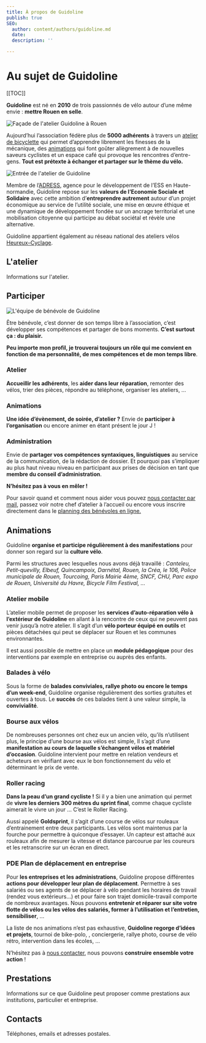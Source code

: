 ```yaml
---
title: À propos de Guidoline
publish: true
SEO:
  author: content/authors/guidoline.md
  date: 
  description: ''

---
```

# Au sujet de Guidoline

[[TOC]]

**Guidoline** est né en **2010** de trois passionnés de vélo autour d’une même envie : **mettre Rouen en selle**.

![Façade de l'atelier Guidoline à Rouen](/uploads/2020/01/guidoline-facade.jpg)

Aujourd’hui l’association fédère plus de **5000 adhérents** à travers un [atelier de bicyclette](http://www.guidoline.com/#atelier-de-bicyclette "Atelier de bicyclette") qui permet d’apprendre librement les finesses de la mécanique, des [animations](http://www.guidoline.com/#animations) qui font goûter allègrement à de nouvelles saveurs cyclistes et un espace café qui provoque les rencontres d’entre-gens. **Tout est prétexte à échanger et partager sur le thème du vélo.**

![Entrée de l'atelier de Guidoline](/uploads/2020/01/guidoline-entree.jpg)

Membre de l’[ADRESS](http://adress-hn.org/ "ADRESS Agence pour le développement des entreprises sociales et solidaires en Haute-Normandie"), agence pour le développement de l’ESS en Haute-normandie, Guidoline repose sur les **valeurs de l’Economie Sociale et Solidaire** avec cette ambition d’**entreprendre autrement** autour d’un projet économique au service de l’utilité sociale, une mise en œuvre éthique et une dynamique de développement fondée sur un ancrage territorial et une mobilisation citoyenne qui participe au débat sociétal et révèle une alternative.

Guidoline appartient également au réseau national des ateliers vélos [Heureux–Cyclage](http://www.heureux-cyclage.org/ "Réseau national des ateliers vélos solidaires").

## L'atelier

Informations sur l'atelier.

## Participer

![L'équipe de bénévole de Guidoline](/uploads/pages/bienvenue/equipe-guidoline.jpg)

Être bénévole, c’est donner de son temps libre à l’association, c’est développer ses compétences et partager de bons moments.
**C’est surtout ça : du plaisir.**

**Peu importe mon profil, je trouverai toujours un rôle qui me convient en fonction de ma personnalité, de mes compétences et de mon temps libre**.

### Atelier

**Accueillir les adhérents**, les **aider dans leur réparation**, remonter des vélos, trier des pièces, répondre au téléphone, organiser les ateliers, …

### Animations

**Une idée d’évènement, de soirée, d’atelier ?** Envie de **participer à l’organisation** ou encore animer en étant présent le jour J !

### Administration

Envie de **partager vos compétences syntaxiques, linguistiques** au service de la communication, de la rédaction de dossier. Et pourquoi pas s’impliquer au plus haut niveau niveau en participant aux prises de décision en tant que **membre du conseil d’administration**.

**N’hésitez pas à vous en mêler !**

Pour savoir quand et comment nous aider vous pouvez [nous contacter par mail](http://www.guidoline.com/#contactez-nous), passez voir notre chef d’atelier à l’accueil ou encore vous inscrire directement dans le [planning des bénévoles en ligne.](https://docs.google.com/spreadsheets/d/1Z1kV0_uN6tA4s-LIa7xo6HHJ4F-gPov8aCd1K6us-UY/edit?usp=sharing)

## Animations

Guidoline **organise et participe régulièrement à des manifestations** pour donner son regard sur la **culture vélo**.

Parmi les structures avec lesquelles nous avons déjà travaillé : _Canteleu, Petit-quevilly, Elbeuf, Quincampoix, Darnétal, Rouen, la Créa, le 106, Police municipale de Rouen, Tourcoing, Paris Mairie 4ème, SNCF, CHU, Parc expo de Rouen, Université du Havre, Bicycle Film Festival, …_

### Atelier mobile

L’atelier mobile permet de proposer les **services d’auto-réparation vélo à l’extérieur de Guidoline** en allant à la rencontre de ceux qui ne peuvent pas venir jusqu’à notre atelier. Il s’agit d’un **vélo porteur équipé en outils** et pièces détachées qui peut se déplacer sur Rouen et les communes environnantes.

Il est aussi possible de mettre en place un **module pédagogique** pour des interventions par exemple en entreprise ou auprès des enfants.

### Balades à vélo

Sous la forme de **balades conviviales, rallye photo ou encore le temps d’un week-end**, Guidoline organise régulièrement des sorties gratuites et ouvertes à tous. Le **succès** de ces balades tient à une valeur simple, la **convivialité**.

### Bourse aux vélos

De nombreuses personnes ont chez eux un ancien vélo, qu’ils n’utilisent plus, le principe d’une bourse aux vélos est simple, Il s’agit d’une **manifestation au cours de laquelle s’échangent vélos et matériel d’occasion**. Guidoline intervient pour mettre en relation vendeurs et acheteurs en vérifiant avec eux le bon fonctionnement du vélo et déterminant le prix de vente.

### Roller racing

**Dans la peau d’un grand cycliste !** Si il y a bien une animation qui permet de **vivre les derniers 300 mètres du sprint final**, comme chaque cycliste aimerait le vivre un jour … C’est le Roller Racing.

Aussi appelé **Goldsprint**, il s’agit d’une course de vélos sur rouleaux d’entrainement entre deux participants. Les vélos sont maintenus par la fourche pour permettre à quiconque d’essayer. Un capteur est attaché aux rouleaux afin de mesurer la vitesse et distance parcourue par les coureurs et les retranscrire sur un écran en direct.

### PDE Plan de déplacement en entreprise

Pour **les entreprises et les administrations**, Guidoline propose différentes **actions pour développer leur plan de déplacement**. Permettre à ses salariés ou ses agents de se déplacer à vélo pendant les horaires de travail (rendez vous extérieurs…) et pour faire son trajet domicile-travail comporte de nombreux avantages. Nous pouvons **entretenir et réparer sur site votre flotte de vélos ou les vélos des salariés, former à l’utilisation et l’entretien, sensibiliser**, …

La liste de nos animations n’est pas exhaustive, **Guidoline regorge d’idées et projets**, tournoi de bike-polo, , conciergerie, rallye photo, course de vélo rétro, intervention dans les écoles, …

N’hésitez pas à [nous contacter](http://www.guidoline.com/#contactez-nous), nous pouvons **construire ensemble votre action** !

## Prestations

Informations sur ce que Guidoline peut proposer comme prestations aux institutions, particulier et entreprise.

## Contacts

Téléphones, emails et adresses postales.
